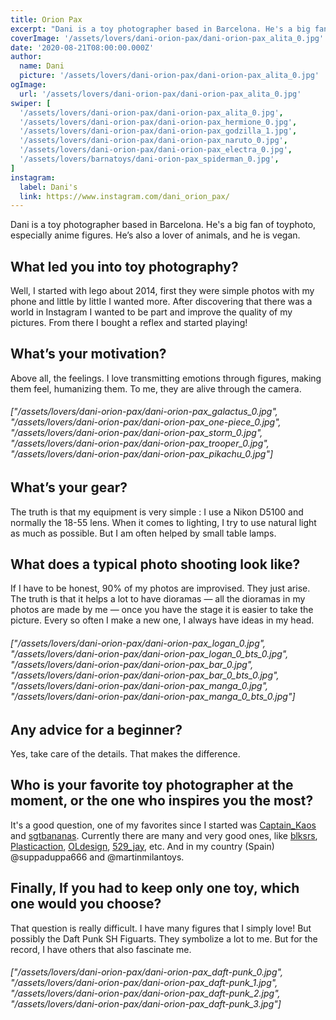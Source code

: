 ```yaml
---
title: Orion Pax
excerpt: "Dani is a toy photographer based in Barcelona. He's a big fan of toyphoto, especially anime figures. He’s also a lover of animals, and he is vegan."
coverImage: '/assets/lovers/dani-orion-pax/dani-orion-pax_alita_0.jpg'
date: '2020-08-21T08:00:00.000Z'
author:
  name: Dani
  picture: '/assets/lovers/dani-orion-pax/dani-orion-pax_alita_0.jpg'
ogImage:
  url: '/assets/lovers/dani-orion-pax/dani-orion-pax_alita_0.jpg'
swiper: [
  '/assets/lovers/dani-orion-pax/dani-orion-pax_alita_0.jpg',
  '/assets/lovers/dani-orion-pax/dani-orion-pax_hermione_0.jpg',
  '/assets/lovers/dani-orion-pax/dani-orion-pax_godzilla_1.jpg',
  '/assets/lovers/dani-orion-pax/dani-orion-pax_naruto_0.jpg',
  '/assets/lovers/dani-orion-pax/dani-orion-pax_electra_0.jpg',
  '/assets/lovers/barnatoys/dani-orion-pax_spiderman_0.jpg',
]
instagram:
  label: Dani's
  link: https://www.instagram.com/dani_orion_pax/
---
```


Dani is a toy photographer based in Barcelona. He's a big fan of toyphoto, especially anime figures. He’s also a lover of animals, and he is vegan.


## What led you into toy photography?

Well, I started with lego about 2014, first they were simple photos with my phone and little by little I wanted more. After discovering that there was a world in Instagram I wanted to be part and improve the quality of my pictures. From there I bought a reflex and started playing!


## What’s your motivation?

Above all, the feelings. I love transmitting emotions through figures, making them feel, humanizing them. To me, they are alive through the camera.

###### ["/assets/lovers/dani-orion-pax/dani-orion-pax_galactus_0.jpg", "/assets/lovers/dani-orion-pax/dani-orion-pax_one-piece_0.jpg", "/assets/lovers/dani-orion-pax/dani-orion-pax_storm_0.jpg", "/assets/lovers/dani-orion-pax/dani-orion-pax_trooper_0.jpg", "/assets/lovers/dani-orion-pax/dani-orion-pax_pikachu_0.jpg"]


## What’s your gear?

The truth is that my equipment is very simple : I use a Nikon D5100 and normally the 18-55 lens. When it comes to lighting, I try to use natural light as much as possible. But I am often helped by small table lamps.


## What does a typical photo shooting look like?

If I have to be honest, 90% of my photos are improvised. They just arise. The truth is that it helps a lot to have dioramas — all the dioramas in my photos are made by me — once you have the stage it is easier to take the picture. Every so often I make a new one, I always have ideas in my head.

###### ["/assets/lovers/dani-orion-pax/dani-orion-pax_logan_0.jpg", "/assets/lovers/dani-orion-pax/dani-orion-pax_logan_0_bts_0.jpg", "/assets/lovers/dani-orion-pax/dani-orion-pax_bar_0.jpg", "/assets/lovers/dani-orion-pax/dani-orion-pax_bar_0_bts_0.jpg", "/assets/lovers/dani-orion-pax/dani-orion-pax_manga_0.jpg", "/assets/lovers/dani-orion-pax/dani-orion-pax_manga_0_bts_0.jpg"]


## Any advice for a beginner?

Yes, take care of the details. That makes the difference.


## Who is your favorite toy photographer at the moment, or the one who inspires you the most?

It's a good question, one of my favorites since I started was [Captain_Kaos](https://www.instagram.com/x_captain_kaos_x/) and [sgtbananas](https://www.instagram.com/sgtbananas/). Currently there are many and very good ones, like [blksrs](https://www.instagram.com/blksrs/), [Plasticaction](https://www.instagram.com/plasticaction/), [OLdesign](https://www.instagram.com/ol_design/), [529_jay](https://www.instagram.com/529_jay/), etc.
And in my country (Spain) @suppaduppa666 and @martinmilantoys.


## Finally, If you had to keep only one toy, which one would you choose?

That question is really difficult. I have many figures that I simply love! But possibly the Daft Punk SH Figuarts. They symbolize a lot to me. But for the record, I have others that also fascinate me.

###### ["/assets/lovers/dani-orion-pax/dani-orion-pax_daft-punk_0.jpg", "/assets/lovers/dani-orion-pax/dani-orion-pax_daft-punk_1.jpg", "/assets/lovers/dani-orion-pax/dani-orion-pax_daft-punk_2.jpg", "/assets/lovers/dani-orion-pax/dani-orion-pax_daft-punk_3.jpg"]
